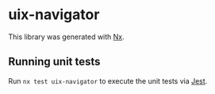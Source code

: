 # uix-navigator

This library was generated with [Nx](https://nx.dev).

## Running unit tests

Run `nx test uix-navigator` to execute the unit tests via [Jest](https://jestjs.io).
